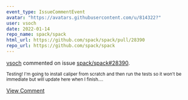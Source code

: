 ```yaml
---
event_type: IssueCommentEvent
avatar: "https://avatars.githubusercontent.com/u/814322?"
user: vsoch
date: 2022-01-14
repo_name: spack/spack
html_url: https://github.com/spack/spack/pull/28390
repo_url: https://github.com/spack/spack
---
```


<a href='https://github.com/vsoch' target='_blank'>vsoch</a> commented on issue <a href='https://github.com/spack/spack/pull/28390' target='_blank'>spack/spack#28390</a>.

<small>Testing! I'm going to install caliper from scratch and then run the tests so it won't be immediate but will update here when I finish....</small>

<a href='https://github.com/spack/spack/pull/28390' target='_blank'>View Comment</a>